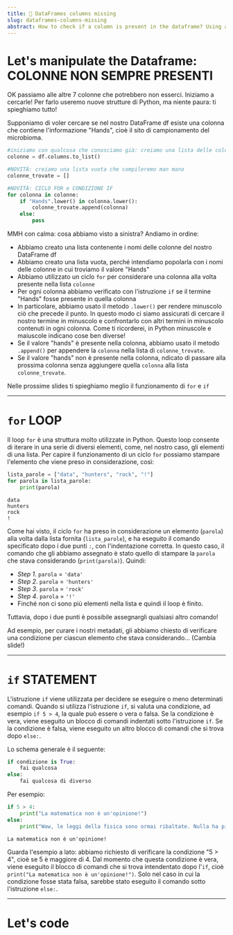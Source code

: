 ```yaml
---
title: 📖 DataFrames columns missing
slug: dataframes-columns-missing
abstract: How to check if a column is present in the dataframe? Using a for loop and an if statement.
---
```


# Let's manipulate the Dataframe: COLONNE NON SEMPRE PRESENTI

OK passiamo alle altre 7 colonne che potrebbero non esserci. Iniziamo a cercarle! Per farlo useremo nuove strutture di Python, ma niente paura: ti spieghiamo tutto!

Supponiamo di voler cercare se nel nostro DataFrame df esiste una colonna che contiene l'informazione "Hands", cioè il sito di campionamento del microbioma.

```python
#iniziamo con qualcosa che conosciamo già: creiamo una lista delle colonne del nostra DataFrame 
colonne = df.columns.to_list()

#NOVITÀ: creiamo una lista vuota che compileremo man mano
colonne_trovate = []

#NOVITÀ: CICLO FOR e CONDIZIONE IF
for colonna in colonne:
    if "Hands".lower() in colonna.lower():
        colonne_trovate.append(colonna)
    else:
        pass
```

MMH con calma: cosa abbiamo visto a sinistra? Andiamo in ordine:
* Abbiamo creato una lista contenente i nomi delle colonne del nostro DataFrame df
* Abbiamo creato una lista vuota, perché intendiamo popolarla con i nomi delle colonne in cui troviamo il valore "Hands"
* Abbiamo utilizzato un ciclo `for` per considerare una colonna alla volta presente nella lista `colonne`
* Per ogni colonna abbiamo verificato con l'istruzione `if` se il termine "Hands" fosse presente in quella colonna
* In particolare, abbiamo usato il metodo `.lower()` per rendere minuscolo ciò che precede il punto. In questo modo ci siamo assicurati di cercare il nostro termine in minuscolo e confrontarlo con altri termini in minuscolo contenuti in ogni colonna. Come ti ricorderei, in Python minuscole e maiuscole indicano cose ben diverse!
* Se il valore "hands" è presente nella colonna, abbiamo usato il metodo `.append()` per appendere la `colonna` nella lista di `colonne_trovate`.
* Se il valore "hands" non è presente nella colonna, ndicato di passare alla prossima colonna senza aggiungere quella `colonna` alla lista `colonne_trovate`.

Nelle prossime slides ti spieghiamo meglio il funzionamento di `for` e `if`

---

# `for` LOOP

Il loop `for` è una struttura molto utilizzate in Python. Questo loop consente di iterare in una serie di diversi elementi, come, nel nostro caso, gli elementi di una lista. Per capire il funzionamento di un ciclo `for` possiamo stampare l'elemento che viene preso in considerazione, così:


```python
lista_parole = ["data", "hunters", "rock", "!"]
for parola in lista_parole:
    print(parola)
```

```out
data
hunters
rock
!
```

Come hai visto, il ciclo `for` ha preso in considerazione un elemento (`parola`) alla volta dalla lista fornita (`lista_parole`), e ha eseguito il comando specificato dopo i due punti `:`, con l'indentazione corretta. In questo caso, il comando che gli abbiamo assegnato è stato quello di stampare la `parola` che stava considerando (`print(parola)`). Quindi:

* *Step 1*. `parola` = `'data'`
* *Step 2*. `parola` = `'hunters'`
* *Step 3*. `parola` = `'rock'`
* *Step 4*. `parola` = `'!'`
* Finché non ci sono più elementi nella lista e quindi il loop è finito.

Tuttavia, dopo i due punti è possibile assegnargli qualsiasi altro comando!

Ad esempio, per curare i nostri metadati, gli abbiamo chiesto di verificare una condizione per ciascun elemento che stava considerando... (Cambia slide!)

---

# `if` STATEMENT

L'istruzione `if` viene utilizzata per decidere se eseguire o meno determinati comandi. Quando si utilizza l'istruzione `if`, si valuta una condizione, ad esempio `if 5 > 4`,  la quale può essere o vera o falsa. Se la condizione è vera, viene eseguito un blocco di comandi indentati sotto l'istruzione `if`. Se la condizione è falsa, viene eseguito un altro blocco di comandi che si trova dopo `else:`.

Lo schema generale è il seguente:

```python
if condizione is True:
    fai qualcosa
else:
    fai qualcosa di diverso
```

Per esempio:
```python
if 5 > 4:
    print("La matematica non è un'opinione!")
else:
    print("Wow, le leggi della fisica sono ormai ribaltate. Nulla ha più senso")
```
```out
La matematica non è un'opinione!
```

Guarda l'esempio a lato: abbiamo richiesto di verificare la condizione "5 > 4", cioè se 5 è maggiore di 4. Dal momento che questa condizione è vera, viene eseguito il blocco di comandi che si trova intendentato dopo l'`if`, cioè `print("La matematica non è un'opinione!")`. Solo nel caso in cui la condizione fosse stata falsa, sarebbe stato eseguito il comando sotto l'istruzione `else:`.

---

# Let's code
